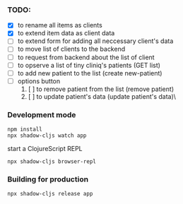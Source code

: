 
### TODO:
- [x] to rename all items as clients
- [x] to extend item data as client data
- [ ] to extend form for adding all neccessary client's data
- [ ] to move list of clients to the backend
- [ ] to request from backend about the list of client 
- [ ] to opserve a list of tiny cliniq's patients (GET list)
- [ ] to add new patient to the list (create new-patient)
- [ ] options button
    1. [ ] to remove patient from the list (remove patient)
    2. [ ] to update patient's data (update patient's data)\

### Development mode
```
npm install
npx shadow-cljs watch app
```
start a ClojureScript REPL
```
npx shadow-cljs browser-repl
```
### Building for production

```
npx shadow-cljs release app
```
